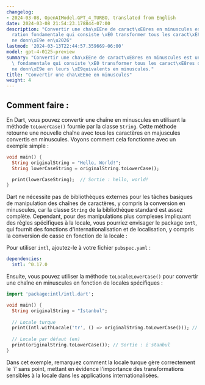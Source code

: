 ```yaml
---
changelog:
- 2024-03-08, OpenAIModel.GPT_4_TURBO, translated from English
date: 2024-03-08 21:54:23.178844-07:00
description: "Convertir une cha\xEEne de caract\xE8res en minuscules est une op\xE9\
  ration fondamentale qui consiste \xE0 transformer tous les caract\xE8res d'une cha\xEE\
  ne donn\xE9e en\u2026"
lastmod: '2024-03-13T22:44:57.359669-06:00'
model: gpt-4-0125-preview
summary: "Convertir une cha\xEEne de caract\xE8res en minuscules est une op\xE9ration\
  \ fondamentale qui consiste \xE0 transformer tous les caract\xE8res d'une cha\xEE\
  ne donn\xE9e en leurs \xE9quivalents en minuscules."
title: "Convertir une cha\xEEne en minuscules"
weight: 4
---
```


## Comment faire :
En Dart, vous pouvez convertir une chaîne en minuscules en utilisant la méthode `toLowerCase()` fournie par la classe `String`. Cette méthode retourne une nouvelle chaîne avec tous les caractères en majuscules convertis en minuscules. Voyons comment cela fonctionne avec un exemple simple :

```dart
void main() {
  String originalString = "Hello, World!";
  String lowerCaseString = originalString.toLowerCase();

  print(lowerCaseString);  // Sortie : hello, world!
}
```

Dart ne nécessite pas de bibliothèques externes pour les tâches basiques de manipulation des chaînes de caractères, y compris la conversion en minuscules, car la classe `String` de la bibliothèque standard est assez complète. Cependant, pour des manipulations plus complexes impliquant des règles spécifiques à la locale, vous pourriez envisager le package `intl`, qui fournit des fonctions d'internationalisation et de localisation, y compris la conversion de casse en fonction de la locale :

Pour utiliser `intl`, ajoutez-le à votre fichier `pubspec.yaml` :

```yaml
dependencies:
  intl: ^0.17.0
```

Ensuite, vous pouvez utiliser la méthode `toLocaleLowerCase()` pour convertir une chaîne en minuscules en fonction de locales spécifiques :

```dart
import 'package:intl/intl.dart';

void main() {
  String originalString = "İstanbul";
  
  // Locale turque
  print(Intl.withLocale('tr', () => originalString.toLowerCase())); // Sortie : istanbul
  
  // Locale par défaut (en)
  print(originalString.toLowerCase()); // Sortie : i̇stanbul
}
```

Dans cet exemple, remarquez comment la locale turque gère correctement le 'i' sans point, mettant en évidence l'importance des transformations sensibles à la locale dans les applications internationalisées.
